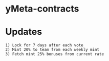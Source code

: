# yMeta-contracts

# Updates
```
1) Lock for 7 days after each vote
2) Mint 20% to team from each weekly mint
3) Fetch mint 25% bonuses from current rate
```
